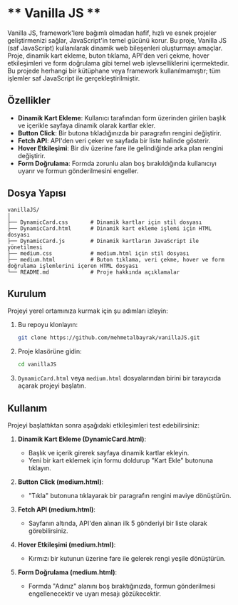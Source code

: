 
# ** Vanilla JS **
Vanilla JS, framework'lere bağımlı olmadan hafif, hızlı ve esnek projeler geliştirmenizi sağlar, JavaScript'in temel gücünü korur.
Bu proje, Vanilla JS (saf JavaScript) kullanılarak dinamik web bileşenleri oluşturmayı amaçlar. Proje, dinamik kart ekleme, buton tıklama, API'den veri çekme, hover etkileşimleri ve form doğrulama gibi temel web işlevselliklerini içermektedir. Bu projede herhangi bir kütüphane veya framework kullanılmamıştır; tüm işlemler saf JavaScript ile gerçekleştirilmiştir.

## **Özellikler**

- **Dinamik Kart Ekleme**: Kullanıcı tarafından form üzerinden girilen başlık ve içerikle sayfaya dinamik olarak kartlar ekler.
- **Button Click**: Bir butona tıkladığınızda bir paragrafın rengini değiştirir.
- **Fetch API**: API'den veri çeker ve sayfada bir liste halinde gösterir.
- **Hover Etkileşimi**: Bir div üzerine fare ile gelindiğinde arka plan rengini değiştirir.
- **Form Doğrulama**: Formda zorunlu alan boş bırakıldığında kullanıcıyı uyarır ve formun gönderilmesini engeller.

## **Dosya Yapısı**

```
vanillaJS/
│
├── DynamicCard.css       # Dinamik kartlar için stil dosyası
├── DynamicCard.html      # Dinamik kart ekleme işlemi için HTML dosyası
├── DynamicCard.js        # Dinamik kartların JavaScript ile yönetilmesi
├── medium.css            # medium.html için stil dosyası
├── medium.html           # Buton tıklama, veri çekme, hover ve form doğrulama işlemlerini içeren HTML dosyası
└── README.md             # Proje hakkında açıklamalar
```

## **Kurulum**

Projeyi yerel ortamınıza kurmak için şu adımları izleyin:

1. Bu repoyu klonlayın:
   ```bash
   git clone https://github.com/mehmetalbayrak/vanillaJS.git
   ```

2. Proje klasörüne gidin:
   ```bash
   cd vanillaJS
   ```

3. `DynamicCard.html` veya `medium.html` dosyalarından birini bir tarayıcıda açarak projeyi başlatın.

## **Kullanım**

Projeyi başlattıktan sonra aşağıdaki etkileşimleri test edebilirsiniz:

1. **Dinamik Kart Ekleme (DynamicCard.html)**:
   - Başlık ve içerik girerek sayfaya dinamik kartlar ekleyin.
   - Yeni bir kart eklemek için formu doldurup "Kart Ekle" butonuna tıklayın.
   
2. **Button Click (medium.html)**:
   - "Tıkla" butonuna tıklayarak bir paragrafın rengini maviye dönüştürün.
   
3. **Fetch API (medium.html)**:
   - Sayfanın altında, API'den alınan ilk 5 gönderiyi bir liste olarak görebilirsiniz.
   
4. **Hover Etkileşimi (medium.html)**:
   - Kırmızı bir kutunun üzerine fare ile gelerek rengi yeşile dönüştürün.
   
5. **Form Doğrulama (medium.html)**:
   - Formda "Adınız" alanını boş bıraktığınızda, formun gönderilmesi engellenecektir ve uyarı mesajı gözükecektir.

